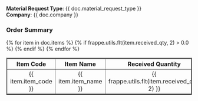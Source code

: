 <b>Material Request Type</b>: {{ doc.material_request_type }}<br>
<b>Company</b>: {{ doc.company }}

<h3>Order Summary</h3>

<table border=2 >
    <tr align="center">
        <th>Item Code</th>
        <th>Item Name</th>
        <th>Received Quantity</th>
    </tr>
    {% for item in doc.items %}
        {% if frappe.utils.flt(item.received_qty, 2) > 0.0 %}
            <tr align="center">
                <td>{{ item.item_code }}</td>
                <td>{{ item.item_name }}</td>
                <td>{{ frappe.utils.flt(item.received_qty, 2) }}</td>
            </tr>
        {% endif %}
    {% endfor %}
</table>